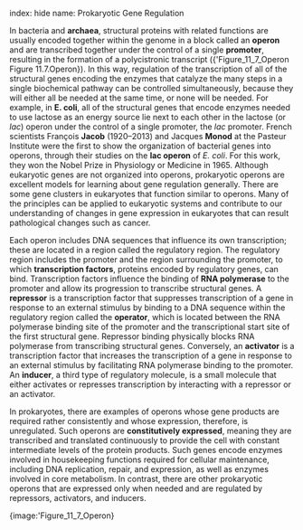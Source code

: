 index: hide
name: Prokaryotic Gene Regulation

In bacteria and  **archaea**, structural proteins with related functions are usually encoded together within the genome in a block called an  **operon** and are transcribed together under the control of a single  **promoter**, resulting in the formation of a polycistronic transcript ({'Figure_11_7_Operon Figure 11.7.Operon}). In this way, regulation of the transcription of all of the structural genes encoding the enzymes that catalyze the many steps in a single biochemical pathway can be controlled simultaneously, because they will either all be needed at the same time, or none will be needed. For example, in  **E. coli**, all of the structural genes that encode enzymes needed to use lactose as an energy source lie next to each other in the lactose (or  *lac*) operon under the control of a single promoter, the  *lac* promoter. French scientists François  **Jacob** (1920–2013) and Jacques  **Monod** at the Pasteur Institute were the first to show the organization of bacterial genes into operons, through their studies on the  **lac operon** of  *E. coli*. For this work, they won the Nobel Prize in Physiology or Medicine in 1965. Although eukaryotic genes are not organized into operons, prokaryotic operons are excellent models for learning about gene regulation generally. There are some gene clusters in eukaryotes that function similar to operons. Many of the principles can be applied to eukaryotic systems and contribute to our understanding of changes in gene expression in eukaryotes that can result pathological changes such as cancer.

Each operon includes DNA sequences that influence its own transcription; these are located in a region called the regulatory region. The regulatory region includes the promoter and the region surrounding the promoter, to which  **transcription factors**, proteins encoded by regulatory genes, can bind. Transcription factors influence the binding of  **RNA polymerase** to the promoter and allow its progression to transcribe structural genes. A  **repressor** is a transcription factor that suppresses transcription of a gene in response to an external stimulus by binding to a DNA sequence within the regulatory region called the  **operator**, which is located between the RNA polymerase binding site of the promoter and the transcriptional start site of the first structural gene. Repressor binding physically blocks RNA polymerase from transcribing structural genes. Conversely, an  **activator** is a transcription factor that increases the transcription of a gene in response to an external stimulus by facilitating RNA polymerase binding to the promoter. An  **inducer**, a third type of regulatory molecule, is a small molecule that either activates or represses transcription by interacting with a repressor or an activator.

In prokaryotes, there are examples of operons whose gene products are required rather consistently and whose expression, therefore, is unregulated. Such operons are  **constitutively expressed**, meaning they are transcribed and translated continuously to provide the cell with constant intermediate levels of the protein products. Such genes encode enzymes involved in housekeeping functions required for cellular maintenance, including DNA replication, repair, and expression, as well as enzymes involved in core metabolism. In contrast, there are other prokaryotic operons that are expressed only when needed and are regulated by repressors, activators, and inducers.


{image:'Figure_11_7_Operon}
        

